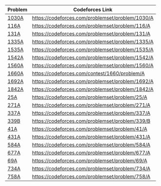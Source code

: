 Problem | Codeforces Link |
-------------|------|
[1030A](1030A.py) | https://codeforces.com/problemset/problem/1030/A |
[116A](116A.py) | https://codeforces.com/problemset/problem/116/A |
[131A](131A.py) | https://codeforces.com/problemset/problem/131/A |
[1335A](1335A.py) | https://codeforces.com/problemset/problem/1335/A |
[1535A](1535A.py) | https://codeforces.com/problemset/problem/1535/A |
[1542A](1542A.py) | https://codeforces.com/problemset/problem/1542/A |
[1560A](1560A.py) | https://codeforces.com/problemset/problem/1560/A |
[1660A](1660A.py) | https://codeforces.com/contest/1660/problem/A |
[1692A](1692A.py) | https://codeforces.com/problemset/problem/1692/A |
[1842A](1842A.py) | https://codeforces.com/problemset/problem/1842/A |
[25A](25A.py) | https://codeforces.com/problemset/problem/25/A |
[271A](271A.py) | https://codeforces.com/problemset/problem/271/A |
[337A](337A.py) | https://codeforces.com/problemset/problem/337/A |
[339B](339B.py) | https://codeforces.com/problemset/problem/339/B |
[41A](41A.py) | https://codeforces.com/problemset/problem/41/A |
[431A](431A.py) | https://codeforces.com/problemset/problem/431/A |
[584A](584A.py) | https://codeforces.com/problemset/problem/584/A |
[677A](677A.py) | https://codeforces.com/problemset/problem/677/A |
[69A](69A.py) | https://codeforces.com/problemset/problem/69/A |
[734A](734A.py) | https://codeforces.com/problemset/problem/734/A |
[758A](758A.py) | https://codeforces.com/problemset/problem/758/A |
